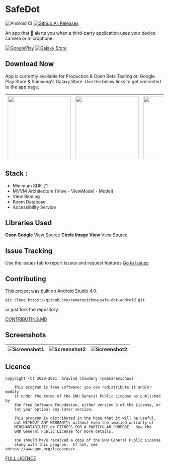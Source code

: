 # SafeDot
![Android CI](https://github.com/kamaravichow/safe-dot-android/workflows/Android%20CI/badge.svg) [![Github All Releases](https://img.shields.io/github/downloads/kamaravichow/safe-dot-android/total.svg)](https://github.com/kamaravichow/safe-dot-android/releases)

An app that 🔔 alerts you when a third-party application uses your device camera or microphone.


[![GooglePlay](https://img.shields.io/badge/Play%20Store-4.1K-blueviolet?style=for-the-badge&logo=appveyor)](https://play.google.com/store/apps/details?id=com.aravi.dot)
[![Galaxy Store](https://img.shields.io/badge/Galaxy%20Store-1.1K-ff69b4?style=for-the-badge&logo=appveyor)](https://galaxy.store/dotsafe)


## Download Now
App is currently available for Production & Open Beta Testing on Google Play Store & Samsung's Galaxy Store. Use the below links to get redirected to the app page.

|[<img src="https://github.com/kamaravichow/safe-dot-android/raw/master/docs/google-play-badge.png" width="200">](https://play.google.com/store/apps/details?id=com.aravi.dotpro)| [<img src="https://github.com/kamaravichow/safe-dot-android/raw/master/docs/galaxy-store-badge.png" width="200">](https://galaxy.store/dotsafe)| [<img src="https://oculavis.de/img/apk_badge.png" width="200">](https://github.com/kamaravichow/safe-dot-android/releases/download/v3.0.6/app-3_0_6.apk) |
|---|---|---|


## Stack :
- Minimum SDK 21
- MVVM Architecture (View - ViewModel - Model)
- View Binding
- Room Database
- Accessibility Service

## Libraries Used

**Gson Google** [View Source](https://github.com/google/gson)
**Circle Image View** [View Source](https://github.com/hdodenhof/CircleImageView)

## Issue Tracking

Use the issues tab to report issues and request features 
[Go to Issues](https://github.com/kamaravichow/safe-dot-android/issues)

## Contributing

This project was built on Android Studio 4.0.

```
git clone https://github.com/kamaravichow/safe-dot-android.git
```

or just fork the repository.

[CONTRIBUTING.MD](https://github.com/kamaravichow/safe-dot-android/blob/master/CONTRIBUTING.md)

## Screenshots 
|![Screenshot1](https://github.com/kamaravichow/safe-dot-android/raw/master/docs/screenshot1.png)|![Screenshot2](https://github.com/kamaravichow/safe-dot-android/raw/master/docs/screenshot2.png)|![Screenshot2](https://github.com/kamaravichow/safe-dot-android/raw/master/docs/screenshot3.png)|
|---|---|---|



## Licence

```
Copyright (C) 2020-2021  Aravind Chowdary (@kamaravichow)

    This program is free software: you can redistribute it and/or modify
    it under the terms of the GNU General Public License as published by
    the Free Software Foundation, either version 3 of the License, or
    (at your option) any later version.

    This program is distributed in the hope that it will be useful,
    but WITHOUT ANY WARRANTY; without even the implied warranty of
    MERCHANTABILITY or FITNESS FOR A PARTICULAR PURPOSE.  See the
    GNU General Public License for more details.

    You should have received a copy of the GNU General Public License
    along with this program.  If not, see <https://www.gnu.org/licenses/>.

```
[FULL LICENCE](https://github.com/kamaravichow/safe-dot-android/blob/master/LICENSE)
